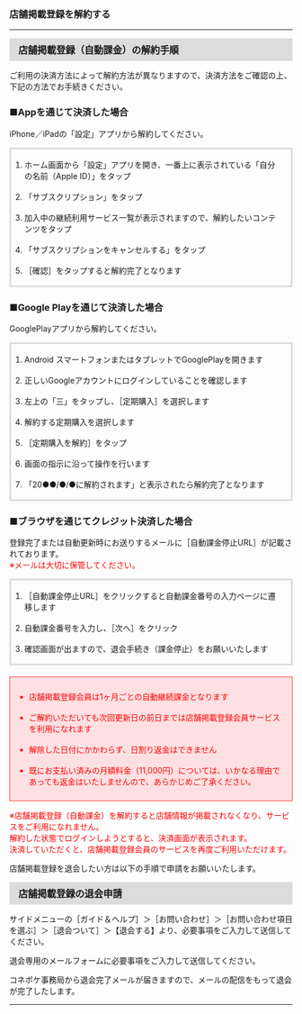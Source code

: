 <h3>店舗掲載登録を解約する</h3>
<hr>

<div style="padding: 7px 15px; margin-top: 15px; margin-bottom: 15px; border: 1px solid #dcdcdc; background-color: #dcdcdc; font-size: 120%">
<strong>店舗掲載登録（自動課金）の解約手順</strong>
</div>

ご利用の決済方法によって解約方法が異なりますので、決済方法をご確認の上、下記の方法でお手続きください。

<h3>■Appを通じて決済した場合</h3>

iPhone／iPadの「設定」アプリから解約してください。

<div style="padding: 3px 15px 3px 0px; margin-top: 15px; margin-bottom: 20px; border: 3px solid #dcdcdc;">
<ol>
<li>ホーム画面から「設定」アプリを開き、一番上に表示されている「自分の名前（Apple ID）」をタップ</li>
<br>
<li>「サブスクリプション」をタップ</li>
<br>
<li>加入中の継続利用サービス一覧が表示されますので、解約したいコンテンツをタップ</li>
<br>
<li>「サブスクリプションをキャンセルする」をタップ</li>
<br>
<li>［確認］をタップすると解約完了となります</li>
</ol>
</div>

<h3>■Google Playを通じて決済した場合</h3>

GooglePlayアプリから解約してください。
<div style="padding: 3px 15px 3px 0px; margin-top: 15px; margin-bottom: 20px; border: 3px solid #dcdcdc;">
<ol>
<li>Android スマートフォンまたはタブレットでGooglePlayを開きます</li>
<br>
<li>正しいGoogleアカウントにログインしていることを確認します</li>
<br>
<li>左上の「三」をタップし、［定期購入］を選択します</li>
<br>
<li>解約する定期購入を選択します</li>
<br>
<li>［定期購入を解約］をタップ</li>
<br>
<li>画面の指示に沿って操作を行います</li>
<br>
<li>「20●●/●/●に解約されます」と表示されたら解約完了となります</li>
</ol>
</div>

<h3>■ブラウザを通じてクレジット決済した場合</h3>

登録完了または自動更新時にお送りするメールに［自動課金停止URL］が記載されております。  
<font color="#ff0000">※メールは大切に保管してください。</font>

<div style="padding: 3px 15px 3px 0px; margin-top: 15px; margin-bottom: 20px; border: 3px solid #dcdcdc;">
<ol>
<li>［自動課金停止URL］をクリックすると自動課金番号の入力ページに遷移します</li>
<br>
<li>自動課金番号を入力し、［次へ］をクリック</li>
<br>
<li>確認画面が出ますので、退会手続き（課金停止）をお願いいたします</li>
</div>

<div style="padding: 10px; margin-top: 15px; margin-bottom: 15px; border: 1px solid #ff3333; background-color: #ffe0e2;"><font color="ff0000">
<ul>
<li>店舗掲載登録会員は1ヶ月ごとの自動継続課金となります</li>
<br>
<li>ご解約いただいても次回更新日の前日までは店舗掲載登録会員サービスを利用になれます</li>
<br>
<li>解除した日付にかかわらず、日割り返金はできません</li>
<br>
<li>既にお支払い済みの月額料金（11,000円）については、いかなる理由であっても返金はいたしませんので、あらかじめご了承ください。</li>
</font>
</ul>
</div>

<font color="ff0000">※店舗掲載登録（自動課金）を解約すると店舗情報が掲載されなくなり、サービスをご利用になれません。  
解約した状態でログインしようとすると、決済画面が表示されます。  
決済していただくと、店舗掲載登録会員のサービスを再度ご利用いただけます。</font>

店舗掲載登録を退会したい方は以下の手順で申請をお願いいたします。

<div style="padding: 7px 15px; margin-top: 15px; margin-bottom: 15px; border: 1px solid #dcdcdc; background-color: #dcdcdc; font-size: 120%">
<strong>店舗掲載登録の退会申請</strong>
</div>

サイドメニューの［ガイド＆ヘルプ］＞［お問い合わせ］＞［お問い合わせ項目を選ぶ］＞［退会ついて］＞【退会する】より、必要事項をご入力して送信してください。

退会専用のメールフォームに必要事項をご入力して送信してください。

コネポケ事務局から退会完了メールが届きますので、メールの配信をもって退会が完了したします。

<hr>